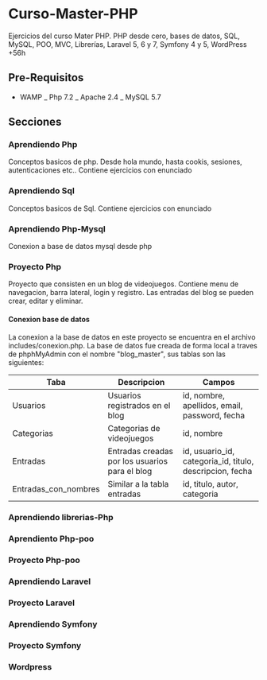 # Curso-Master-PHP
Ejercicios del curso Mater PHP. 
PHP desde cero, bases de datos, SQL, MySQL, POO, MVC, Librerías, Laravel 5, 6 y 7, Symfony 4 y 5, WordPress +56h

## Pre-Requisitos 

* WAMP
_ Php 7.2
_ Apache 2.4
_ MySQL 5.7

## Secciones 

### Aprendiendo Php
Conceptos basicos de php. Desde hola mundo, hasta cookis, sesiones, autenticaciones etc.. Contiene ejercicios con enunciado

### Aprendiendo Sql
Conceptos basicos de Sql. Contiene ejercicios con enunciado

### Aprendiendo Php-Mysql
Conexion a base de datos mysql desde php

### Proyecto Php
Proyecto que consisten en un blog de videojuegos. Contiene menu de navegacion, barra lateral, login y registro. Las entradas del blog se pueden crear, editar y eliminar.

#### Conexion base de datos
La conexion a la base de datos en este proyecto se encuentra en el archivo includes/conexion.php. La base de datos fue creada de forma local a traves de phphMyAdmin con el nombre "blog_master", sus tablas son las siguientes:

| Taba | Descripcion | Campos |
| ------------- | ------------- |------------- |
| Usuarios  | Usuarios registrados en el blog  | id, nombre, apellidos, email, password, fecha   |
| Categorias  | Categorias de videojuegos  | id, nombre  |
| Entradas  | Entradas creadas por los usuarios para el blog  | id, usuario_id, categoria_id, titulo, descripcion, fecha  |
| Entradas_con_nombres  | Similar a la tabla entradas | id, titulo, autor, categoria  |

### Aprendiendo librerias-Php
### Aprendiento Php-poo
### Proyecto Php-poo
### Aprendiendo Laravel
### Proyecto Laravel
### Aprendiendo Symfony
### Proyecto Symfony
### Wordpress
